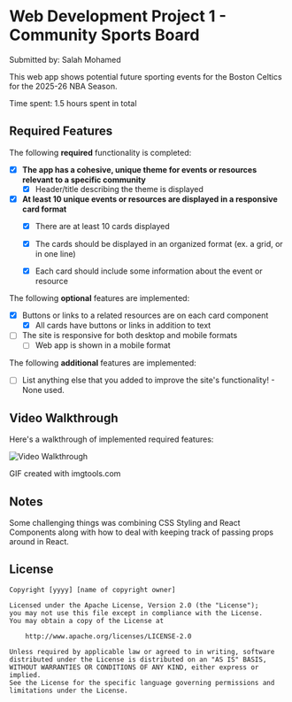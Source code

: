 # Web Development Project 1 - Community Sports Board

Submitted by: Salah Mohamed

This web app shows potential future sporting events for the Boston Celtics for the 2025-26 NBA Season.

Time spent: 1.5 hours spent in total

## Required Features

The following **required** functionality is completed:

- [X] **The app has a cohesive, unique theme for events or resources relevant to a specific community**
  - [X] Header/title describing the theme is displayed
- [X] **At least 10 unique events or resources are displayed in a responsive card format**
  - [X] There are at least 10 cards displayed 
  - [X] The cards should be displayed in an organized format (ex. a grid, or in one line)
  - [X] Each card should include some information about the event or resource


The following **optional** features are implemented:

- [X] Buttons or links to a related resources are on each card component
  - [X] All cards have buttons or links in addition to text
- [ ] The site is responsive for both desktop and mobile formats
  - [ ] Web app is shown in a mobile format

The following **additional** features are implemented:

* [ ] List anything else that you added to improve the site's functionality! - None used.

## Video Walkthrough

Here's a walkthrough of implemented required features:

<img src='[https://imgur.com/a/4jVpFWd](https://imgur.com/a/4jVpFWd)' title='Video Walkthrough' width='' alt='Video Walkthrough' />

<!-- Replace this with whatever GIF tool you used! -->
GIF created with imgtools.com

## Notes

Some challenging things was combining CSS Styling and React Components along with how to deal with keeping track of passing props around in React.

## License

    Copyright [yyyy] [name of copyright owner]

    Licensed under the Apache License, Version 2.0 (the "License");
    you may not use this file except in compliance with the License.
    You may obtain a copy of the License at

        http://www.apache.org/licenses/LICENSE-2.0

    Unless required by applicable law or agreed to in writing, software
    distributed under the License is distributed on an "AS IS" BASIS,
    WITHOUT WARRANTIES OR CONDITIONS OF ANY KIND, either express or implied.
    See the License for the specific language governing permissions and
    limitations under the License.
